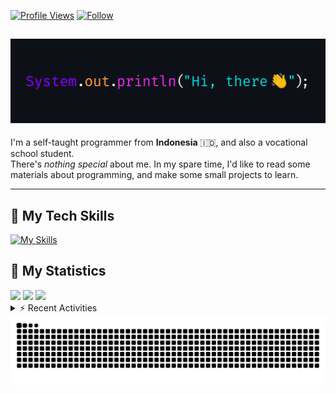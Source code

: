 <!-- Header Badges -->
[![Profile Views](https://komarev.com/ghpvc/?username=mitsuki31&color=blue&label=PROFILE+VIEWS)](https://github.com/mitsuki31)
[![Follow](https://img.shields.io/twitter/url?url=https%3A%2F%2Ftwitter.com%2Fryuumitsuki31)](https://twitter.com/ryuumitsuki31)

<h2><img src="images/hi_there.png"/></h2>

I'm a self-taught programmer from **Indonesia** 🇮🇩, and also a vocational school student.  
There's _nothing special_ about me. In my spare time, I'd like to read some materials about programming, and make some small projects to learn.

---

## 👾 My Tech Skills

[![My Skills](https://skillicons.dev/icons?i=py,c,cpp,java,js,ts,css,sass,html,bash,arduino)](https://skillicons.dev)


## 🔭 My Statistics

<picture id="stats">
    <source 
            srcset="https://github-readme-stats.vercel.app/api?username=mitsuki31&show_icons=true&theme=tokyonight&include_all_commits=true&show_private=falsee&hide=stars"
            media="(prefers-color-scheme: dark)"
    />
    <source
            srcset="https://github-readme-stats.vercel.app/api?username=mitsuki31&show_icons=true&include_all_commits=true&show_private=false&hide=stars"
            media="(prefers-color-scheme: light), (prefers-color-scheme: no-preference)"
    />
    <img src="https://github-readme-stats.vercel.app/api?username=mitsuki31&show_icons=true&include_all_commits=true&show_private=false&hide=stars" />
</picture>

<picture id="top-langs">
    <source
            srcset="https://github-readme-stats.vercel.app/api/top-langs/?username=mitsuki31&layout=donut&theme=tokyonight&count_private=true&langs_count=10"
            media="(prefers-color-scheme: dark)"
    />
    <source
            srcset="https://github-readme-stats.vercel.app/api/top-langs/?username=mitsuki31&layout=donut&count_private=true&langs_count=10"
            media="(prefers-color-scheme: light), (prefers-color-scheme: no-preference)"
    />
    <img src="https://github-readme-stats.vercel.app/api/top-langs/?username=mitsuki31&layout=donut&langs_count=10&count_private=true" />
</picture>

<picture id="profile-summary">
    <source
            srcset="https://github-profile-summary-cards.vercel.app/api/cards/profile-details?username=mitsuki31&theme=tokyonight"
            media="(prefers-color-scheme: dark)"
    />
    <source
            srcset="https://github-profile-summary-cards.vercel.app/api/cards/profile-details?username=mitsuki31&theme=github"
            media="(prefers-color-scheme: light), (prefers-color-scheme: no-preference)"
    />
    <img src="https://github-profile-summary-cards.vercel.app/api/cards/profile-details?username=mitsuki31" />
</picture>

<br/>


<details>
<summary>⚡ Recent Activities</summary>

<!--START_SECTION:activity-->
1. 💪 Opened PR [#112](https://github.com/mitsuki31/jmatrix/pull/112) in [mitsuki31/jmatrix](https://github.com/mitsuki31/jmatrix)
2. 🔒 Closed issue [#110](https://github.com/mitsuki31/jmatrix/issues/110) in [mitsuki31/jmatrix](https://github.com/mitsuki31/jmatrix)
3. 🎉 Merged PR [#111](https://github.com/mitsuki31/jmatrix/pull/111) in [mitsuki31/jmatrix](https://github.com/mitsuki31/jmatrix)
4. 💪 Opened PR [#111](https://github.com/mitsuki31/jmatrix/pull/111) in [mitsuki31/jmatrix](https://github.com/mitsuki31/jmatrix)
5. 🗣 Commented on [#108](https://github.com/mitsuki31/jmatrix/pull/108#issuecomment-2139489612) in [mitsuki31/jmatrix](https://github.com/mitsuki31/jmatrix)
6. 🎉 Merged PR [#108](https://github.com/mitsuki31/jmatrix/pull/108) in [mitsuki31/jmatrix](https://github.com/mitsuki31/jmatrix)
7. 🗣 Commented on [#109](https://github.com/mitsuki31/jmatrix/issues/109#issuecomment-2139478725) in [mitsuki31/jmatrix](https://github.com/mitsuki31/jmatrix)
8. 🔒 Closed issue [#109](https://github.com/mitsuki31/jmatrix/issues/109) in [mitsuki31/jmatrix](https://github.com/mitsuki31/jmatrix)
9. ❗ Opened issue [#110](https://github.com/mitsuki31/jmatrix/issues/110) in [mitsuki31/jmatrix](https://github.com/mitsuki31/jmatrix)
10. ❗ Opened issue [#109](https://github.com/mitsuki31/jmatrix/issues/109) in [mitsuki31/jmatrix](https://github.com/mitsuki31/jmatrix)
<!--END_SECTION:activity-->

</details>

<picture>
  <!-- For dark theme -->
  <source
    srcset="https://raw.githubusercontent.com/mitsuki31/mitsuki31/output/github-snake-dark.svg"
    media="(prefers-color-scheme: dark)"
  />
  <!-- For light theme -->
  <source
    srcset="https://raw.githubusercontent.com/mitsuki31/mitsuki31/output/github-snake.svg"
    media="(prefers-color-scheme: light)"
  />
  <!-- Default -->
  <img
    alt="GitHub Contribution Grid Snake"
    src="https://raw.githubusercontent.com/mitsuki31/mitsuki31/output/github-snake.svg"
  />
</picture>
